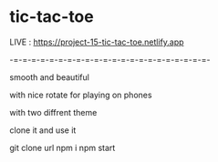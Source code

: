 # tic-tac-toe 

LIVE : https://project-15-tic-tac-toe.netlify.app

-=-=-=-=-=-=-=-=-=-=-=-=-=-=-=-=-=-=-=-=-=-=-

smooth and beautiful

with nice rotate for playing on phones

with two diffrent theme


clone it and use it 

git clone url 
npm i
npm start
